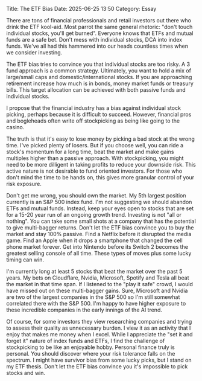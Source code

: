 Title: The ETF Bias 
Date: 2025-06-25 13:50 
Category: Essay

There are tons of financial professionals and retail investors out there who drink the ETF kool-aid.
Most parrot the same general rhetoric: "don't touch individual stocks, you'll get burned".
Everyone knows that ETFs and mutual funds are a safe bet. Don't mess with individual stocks,
DCA into index funds. We've all had this hammered into our heads countless times when we consider investing.

The ETF bias tries to convince you that individual stocks are too risky. A 3 fund approach 
is a common strategy. Ultimately, you want to hold a mix of large/small caps and domestic/international stocks. 
If you are approaching retirement increase how much is in bonds, money market funds or treasury bills.
This target allocation can be achieved with both passive funds and individual stocks.

I propose that the financial industry has a bias against individual stock picking, perhaps 
because it is difficult to succeed. However, financial pros and bogleheads often write off stockpicking 
as being like going to the casino.

The truth is that it's easy to lose money by picking a bad stock at the wrong time. I've picked 
plenty of losers. But if you choose well, you can ride a stock's momentum for a long time, beat 
the market and make gains multiples higher than a passive approach. With stockpicking, you 
might need to be more dilligent in taking profits to reduce your downside risk. This active nature 
is not desirable to fund oriented investors. For those who don't mind the time to be hands on, 
this gives more granular control of your risk exposure.

Don't get me wrong, you should own the market. My 5th largest position currently is an S&P 500 
index fund. I'm not suggesting we should abandon ETFs and mutual funds. Instead, keep your eyes 
open to stocks that are set for a 15-20 year run of an ongoing growth trend. Investing is not 
"all or nothing". You can take some small shots at a company that has the potential to give multi-bagger 
returns. Don't let the ETF bias convince you to buy the market and stay 100% passive. Find a Netflix 
before it disrupted the media game. Find an Apple when it drops a smartphone
that changed the cell phone market forever. Get into Nintendo before its Switch 2 becomes the greatest
selling console of all time. These types of moves plus some lucky timing can win.

I'm currently long at least 5 stocks that beat the market over the past 5 years. My bets on Cloudflare, 
Nvidia, Microsoft, Spotify and Tesla all beat the market in that time span. If I listened to 
the "play it safe" crowd, I would have missed out on these multi-bagger gains. Sure, Microsoft and Nvidia 
are two of the largest companies in the S&P 500 so I'm still somewhat correlated there with the S&P 500. 
I'm happy to have higher exposure to these incredible companies in the early innings of the AI trend.

Of course, for some investors they view researching companies and trying to assess their quality as 
unnecessary burden. I view it as an activity that I enjoy that makes me money when I excel. While 
I appreciate the "set it and forget it" nature of index funds and ETFs, I find the challenge of 
stockpicking to be like an enjoyable hobby. Personal finance truly is personal. You should discover 
where your risk tolerance falls on the spectrum. I might have survivor bias from some lucky picks, 
but I stand on my ETF thesis. Don't let the ETF bias convince you it's impossible to pick stocks and win. 